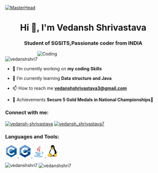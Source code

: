 [![MasterHead](https://tenor.com/view/coding-gif-18655255)](https://vedanshshri7.io)
<h1 align="center">Hi 👋, I'm Vedansh Shrivastava</h1>
<h3 align="center">Student of SGSITS,Passionate coder from INDIA</h3>
<img align="right" alt="Coding" width="400" src="https://cdn.dribbble.com/users/116207">

<p align="left"> <img src="https://komarev.com/ghpvc/?username=vedanshshri7&label=Profile%20views&color=0e75b6&style=flat" alt="vedanshshri7" /> </p>

- 🔭 I’m currently working on **my coding Skills**

- 🌱 I’m currently learning **Data structure and Java**

- 📫 How to reach me **vedanshshrivastava3@gmail.com**

- 🎯 Achievements **Secure 5 Gold Medals in National Championships🥇**

<h3 align="left">Connect with me:</h3>
<p align="left">
<a href="https://linkedin.com/in/vedansh-shrivastava" target="blank"><img align="center" src="https://raw.githubusercontent.com/rahuldkjain/github-profile-readme-generator/master/src/images/icons/Social/linked-in-alt.svg" alt="vedansh-shrivastava" height="30" width="40" /></a>
<a href="https://instagram.com/vedansh_shrivastava7" target="blank"><img align="center" src="https://raw.githubusercontent.com/rahuldkjain/github-profile-readme-generator/master/src/images/icons/Social/instagram.svg" alt="vedansh_shrivastava7" height="30" width="40" /></a>
</p>

<h3 align="left">Languages and Tools:</h3>
<p align="left"> <a href="https://www.cprogramming.com/" target="_blank" rel="noreferrer"> <img src="https://raw.githubusercontent.com/devicons/devicon/master/icons/c/c-original.svg" alt="c" width="40" height="40"/> </a> <a href="https://www.w3schools.com/cpp/" target="_blank" rel="noreferrer"> <img src="https://raw.githubusercontent.com/devicons/devicon/master/icons/cplusplus/cplusplus-original.svg" alt="cplusplus" width="40" height="40"/> </a> <a href="https://www.java.com" target="_blank" rel="noreferrer"> <img src="https://raw.githubusercontent.com/devicons/devicon/master/icons/java/java-original.svg" alt="java" width="40" height="40"/> </a> <a href="https://www.linux.org/" target="_blank" rel="noreferrer"> <img src="https://raw.githubusercontent.com/devicons/devicon/master/icons/linux/linux-original.svg" alt="linux" width="40" height="40"/> </a> </p>

<p><img align="left" src="https://github-readme-stats.vercel.app/api/top-langs?username=vedanshshri7&show_icons=true&locale=en&layout=compact" alt="vedanshshri7" /></p>

<p>&nbsp;<img align="center" src="https://github-readme-stats.vercel.app/api?username=vedanshshri7&show_icons=true&locale=en" alt="vedanshshri7" /></p>
